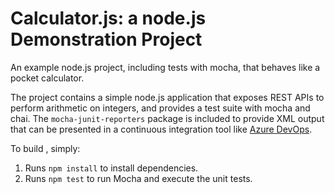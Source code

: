 Calculator.js: a node.js Demonstration Project 
==============================================
An example node.js project, including tests with mocha, that behaves like
a pocket calculator.

The project contains a simple node.js application that exposes REST APIs
to perform arithmetic on integers, and provides a test suite with mocha
and chai.  The `mocha-junit-reporters` package is included to provide XML
output that can be presented in a continuous integration tool like
[Azure DevOps](https://azure.com/devops).

To build , simply:

1. Runs `npm install` to install dependencies.
2. Runs `npm test` to run Mocha and execute the unit tests.


